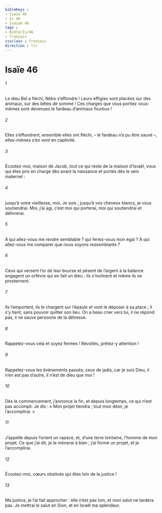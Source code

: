 ```yaml
---
bibleKeys : 
- Isaïe 46
- Is 46
- Isaiah 46
tags : 
- Bible/Is/46
- français
cssclass : français
direction : ltr
---
```


# Isaïe 46

###### 1
Le dieu Bel a fléchi, Nébo s’effondre !
Leurs effigies sont placées sur des animaux,
sur des bêtes de somme !
Ces charges que vous portiez vous-mêmes
sont devenues le fardeau d’animaux fourbus !
###### 2
Elles s’effondrent, ensemble elles ont fléchi,
– le fardeau n’a pu être sauvé –,
elles-mêmes s’en vont en captivité.
###### 3
Écoutez-moi, maison de Jacob,
tout ce qui reste de la maison d’Israël,
vous qui êtes pris en charge dès avant la naissance
et portés dès le sein maternel :
###### 4
jusqu’à votre vieillesse, moi, Je suis ;
jusqu’à vos cheveux blancs, je vous soutiendrai.
Moi, j’ai agi, c’est moi qui porterai,
moi qui soutiendrai et délivrerai.
###### 5
À qui allez-vous me rendre semblable ?
qui feriez-vous mon égal ?
À qui allez-vous me comparer
que nous soyons ressemblants ?
###### 6
Ceux qui versent l’or de leur bourse
et pèsent de l’argent à la balance
engagent un orfèvre qui en fait un dieu ;
ils s’inclinent et même ils se prosternent.
###### 7
Ils l’emportent, ils le chargent sur l’épaule
et vont le déposer à sa place ;
il s’y tient, sans pouvoir quitter son lieu.
On a beau crier vers lui, il ne répond pas,
il ne sauve personne de la détresse.
###### 8
Rappelez-vous cela et soyez fermes !
Révoltés, prêtez-y attention !
###### 9
Rappelez-vous les événements passés, ceux de jadis,
car je suis Dieu, il n’en est pas d’autre,
il n’est de dieu que moi !
###### 10
Dès le commencement, j’annonce la fin,
et depuis longtemps, ce qui n’est pas accompli.
Je dis : « Mon projet tiendra ;
tout mon désir, je l’accomplirai. »
###### 11
J’appelle depuis l’orient un rapace,
et, d’une terre lointaine, l’homme de mon projet.
Ce que j’ai dit, je le mènerai à bien ;
j’ai formé un projet, et je l’accomplirai.
###### 12
Écoutez-moi, cœurs obstinés
qui êtes loin de la justice !
###### 13
Ma justice, je l’ai fait approcher :
elle n’est pas loin,
et mon salut ne tardera pas.
Je mettrai le salut en Sion,
et en Israël ma splendeur.
